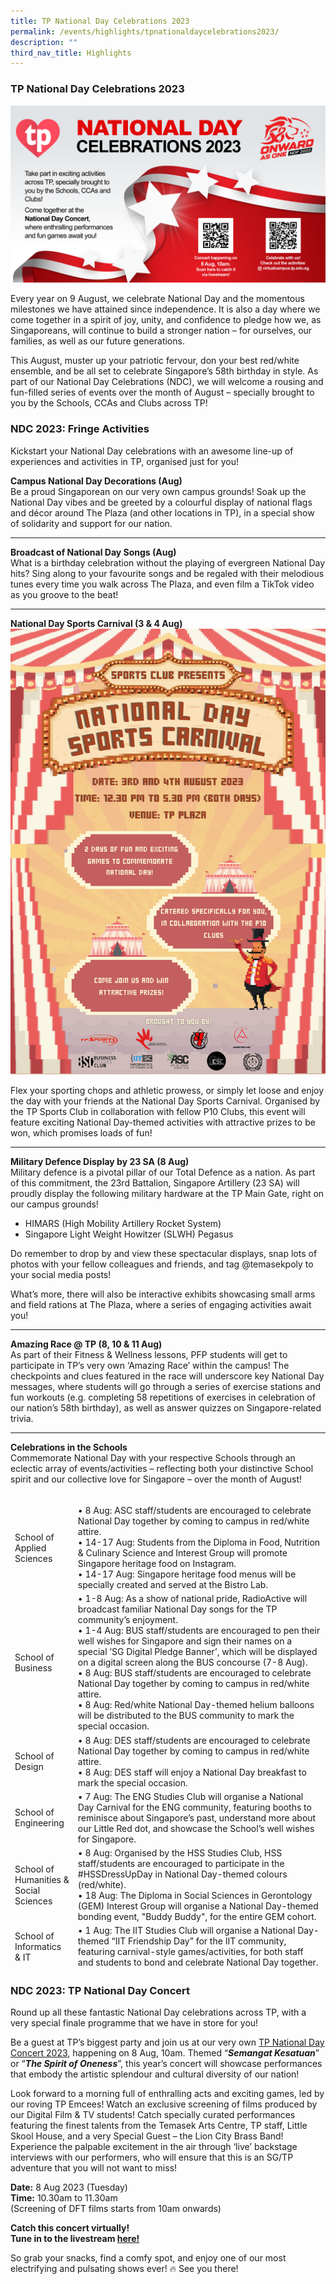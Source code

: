 ```yaml
---
title: TP National Day Celebrations 2023
permalink: /events/highlights/tpnationaldaycelebrations2023/
description: ""
third_nav_title: Highlights
---
```

### TP National Day Celebrations 2023

![Homepage_NDC_2023](/images/homepage-images/homepage_ndc_2023.jpg)

Every year on 9 August, we celebrate National Day and the momentous milestones we have attained since independence. It is also a day where we come together in a spirit of joy, unity, and confidence to pledge how we, as Singaporeans, will continue to build a stronger nation – for ourselves, our families, as well as our future generations. 

This August, muster up your patriotic fervour, don your best red/white ensemble, and be all set to celebrate Singapore’s 58th birthday in style. As part of our National Day Celebrations (NDC), we will welcome a rousing and fun-filled series of events over the month of August – specially brought to you by the Schools, CCAs and Clubs across TP! 


### NDC 2023: Fringe Activities ###

Kickstart your National Day celebrations with an awesome line-up of experiences and activities in TP, organised just for you! 

**Campus National Day Decorations (Aug)**<br>
Be a proud Singaporean on our very own campus grounds! Soak up the National Day vibes and be greeted by a colourful display of national flags and décor around The Plaza (and other locations in TP), in a special show of solidarity and support for our nation. 

---
**Broadcast of National Day Songs (Aug)**<br>
What is a birthday celebration without the playing of evergreen National Day hits? Sing along to your favourite songs and be regaled with their melodious tunes every time you walk across The Plaza, and even film a TikTok video as you groove to the beat!

---
**National Day Sports Carnival (3 &amp; 4 Aug)**<br>
![National Day Sports Carnival 2023](/images/homepage-images/national%20day%20sports%20carnival_ndc_2023.png)

Flex your sporting chops and athletic prowess, or simply let loose and enjoy the day with your friends at the National Day Sports Carnival. Organised by the TP Sports Club in collaboration with fellow P10 Clubs, this event will feature exciting National Day-themed activities with attractive prizes to be won, which promises loads of fun! 

---
**Military Defence Display by 23 SA (8 Aug)**<br>
Military defence is a pivotal pillar of our Total Defence as a nation. As part of this commitment, the 23rd Battalion, Singapore Artillery (23 SA) will proudly display the following military hardware at the TP Main Gate, right on our campus grounds! 
 
* HIMARS (High Mobility Artillery Rocket System)
* Singapore Light Weight Howitzer (SLWH) Pegasus 

Do remember to drop by and view these spectacular displays, snap lots of photos with your fellow colleagues and friends, and tag @temasekpoly to your social media posts!

What’s more, there will also be interactive exhibits showcasing small arms and field rations at The Plaza, where a series of engaging activities await you!

---
**Amazing Race @ TP (8, 10 &amp; 11 Aug)**<br>
As part of their Fitness &amp; Wellness lessons, PFP students will get to participate in TP’s very own ‘Amazing Race’ within the campus! The checkpoints and clues featured in the race will underscore key National Day messages, where students will go through a series of exercise stations and fun workouts (e.g. completing 58 repetitions of exercises in celebration of our nation’s 58th birthday), as well as answer quizzes on Singapore-related trivia.

---
**Celebrations in the Schools**<br>
Commemorate National Day with your respective Schools through an eclectic array of events/activities – reflecting both your distinctive School spirit and our collective love for Singapore – over the month of August!  
<br>


<table>
<thead>
  <tr>
    <td style="width:20%">School of Applied Sciences</td>
    <td>• 8 Aug: ASC staff/students are encouraged to celebrate National Day together by coming to campus in red/white attire. <br>• 14-17 Aug: Students from the Diploma in Food, Nutrition &amp; Culinary Science and Interest Group will promote Singapore heritage food on Instagram. <br>• 14-17 Aug: Singapore heritage food menus will be specially created and served at the Bistro Lab.<br></td>
  </tr>
  <tr>
    <td class="tg-0pky">School of Business<br></td>
    <td class="tg-0pky">• 1-8 Aug: As a show of national pride, RadioActive will broadcast familiar National Day songs for the TP community’s enjoyment.<br>• 1-4 Aug: BUS staff/students are encouraged to pen their well wishes for Singapore and sign their names on a special ‘SG Digital Pledge Banner’, which will be displayed on a digital screen along the BUS concourse (7-8 Aug).<br>• 8 Aug: BUS staff/students are encouraged to celebrate National Day together by coming to campus in red/white attire. <br>• 8 Aug: Red/white National Day-themed helium balloons will be distributed to the BUS community to mark the special occasion.</td>
  </tr>
  <tr>
    <td class="tg-0pky">School of Design<br></td>
    <td class="tg-0pky">• 8 Aug: DES staff/students are encouraged to celebrate National Day together by coming to campus in red/white attire. <br>• 8 Aug: DES staff will enjoy a National Day breakfast to mark the special occasion.</td>
  </tr>
  <tr>
    <td class="tg-0pky">School of Engineering</td>
    <td class="tg-0pky">• 7 Aug: The ENG Studies Club will organise a National Day Carnival for the ENG community, featuring booths to reminisce about Singapore’s past, understand more about our Little Red dot, and showcase the School’s well wishes for Singapore.</td>
  </tr>
  <tr>
    <td class="tg-0pky">School of Humanities &amp; Social Sciences<br></td>
    <td class="tg-0pky">• 8 Aug: Organised by the HSS Studies Club, HSS staff/students are encouraged to participate in the #HSSDressUpDay in National Day-themed colours (red/white). <br>• 18 Aug: The Diploma in Social Sciences in Gerontology (GEM) Interest Group will organise a National Day-themed bonding event, "Buddy Buddy", for the entire GEM cohort.</td>
  </tr>
  <tr>
    <td class="tg-0pky">School of Informatics &amp; IT</td>
    <td class="tg-0pky">• 1 Aug: The IIT Studies Club will organise a National Day-themed “IIT Friendship Day” for the IIT community, featuring carnival-style games/activities, for both staff and students to bond and celebrate National Day together.</td>
  </tr>

</thead></table>

		
		
### NDC 2023: TP National Day Concert ###


Round up all these fantastic National Day celebrations across TP, with a very special finale programme that we have in store for you!

Be a guest at TP’s biggest party and join us at our very own [TP National Day Concert 2023](/events/highlights/tpnationaldayconcert2023/), happening on 8 Aug, 10am. Themed “***Semangat Kesatuan***” or “***The Spirit of Oneness***”, this year’s concert will showcase performances that embody the artistic splendour and cultural diversity of our nation!

Look forward to a morning full of enthralling acts and exciting games, led by our roving TP Emcees! Watch an exclusive screening of films produced by our Digital Film &amp; TV students! Catch specially curated performances featuring the finest talents from the Temasek Arts Centre, TP staff, Little Skool House, and a very Special Guest – the Lion City Brass Band! Experience the palpable excitement in the air through ‘live’ backstage interviews with our performers, who will ensure that this is an SG/TP adventure that you will not want to miss! 

**Date:** 8 Aug 2023 (Tuesday)<br>
**Time:** 10.30am to 11.30am <br>(Screening of DFT films starts from 10am onwards)

**Catch this concert virtually! <br>Tune in to the livestream [here!](https://tinyurl.com/TPNDC2023)** 

So grab your snacks, find a comfy spot, and enjoy one of our most electrifying and pulsating shows ever! 🔥 See you there!